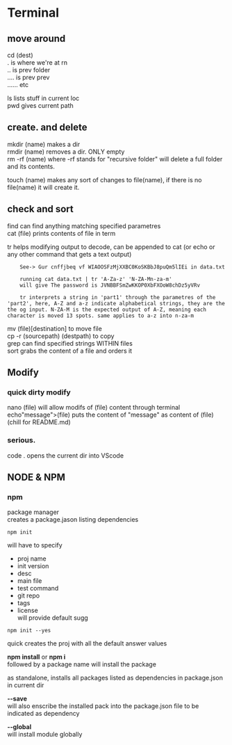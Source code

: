 # Terminal

## move around
cd (dest)  
. is where we're at rn  
.. is prev folder  
.... is prev prev  
...... etc  

ls lists stuff in current loc  
pwd gives current path  

## create. and delete
mkdir (name) makes a dir  
rmdir (name) removes a dir. ONLY empty  
rm -rf (name) where -rf stands for "recursive folder" will delete a full folder and its contents.  

touch (name) makes any sort of changes to file(name), if there is no file(name) it will create it.  

## check and sort
find can find anything matching specified parametres  
cat (file) prints contents of file in term  

tr helps modifying output to decode, can be appended to cat (or echo or any other command that gets a text output)

        See-> Gur cnffjbeq vf WIAOOSFzMjXXBC0KoSKBbJ8puQm5lIEi in data.txt

        running cat data.txt | tr 'A-Za-z' 'N-ZA-Mn-za-m'
        will give The password is JVNBBFSmZwKKOP0XbFXOoW8chDz5yVRv

        tr interprets a string in 'part1' through the parametres of the 'part2', here, A-Z and a-z indicate alphabetical strings, they are the the og input. N-ZA-M is the expected output of A-Z, meaning each character is moved 13 spots. same applies to a-z into n-za-m

mv (file)[destination] to move file  
cp -r (sourcepath) (destpath) to copy  
grep can find specified strings WITHIN files  
sort grabs the content of a file and orders it  

## Modify

### quick dirty modify
nano (file) will allow modifs of (file) content through terminal  
echo"message">(file) puts the content of "message" as content of (file) (chill for README.md)  

### serious.
code . opens the current dir into VScode  


## NODE & NPM

### npm

package manager  
creates a package.jason listing dependencies  

```
npm init
```

will have to specify
- proj name
- init version
- desc
- main file
- test command
- git repo
- tags
- license  
        will provide default sugg  

```
npm init --yes
```
quick creates the proj with all the default answer values   

**npm install** or **npm i**  
followed by a package name will install the package  

as standalone, installs all packages listed as dependencies in package.json in current dir  

**--save**  
will also enscribe the installed pack into the package.json file to be indicated as dependency  

**--global**  
will install module globally  